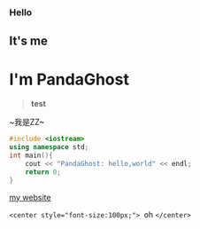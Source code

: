 ### Hello

## It's me

# I'm PandaGhost

> **test**

~我是ZZ~

```cpp
#include <iostream>
using namespace std;
int main(){
    cout << "PandaGhost: hello,world" << endl;
    return 0;
}
```

[my website](https://panda-ghost.github.io)

`<center style="font-size:100px;"> `oh `</center>`
